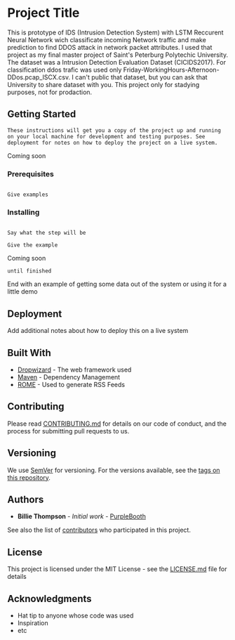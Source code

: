 # Project Title

This is prototype of IDS (Intrusion Detection System) with LSTM  Reccurent Neural Network wich classificate incoming Network traffic and make prediction to find DDOS attack in network packet attributes. I used that project as my final master project of  Saint's Peterburg Polytechic University. 
The dataset was a Intrusion Detection Evaluation Dataset (CICIDS2017). For classification ddos trafic was used only Friday-WorkingHours-Afternoon-DDos.pcap_ISCX.csv. I can't public that dataset, but you can ask that University to share dataset with you. 
This project only for stadying purposes, not for prodaction.

## Getting Started

```
These instructions will get you a copy of the project up and running on your local machine for development and testing purposes. See deployment for notes on how to deploy the project on a live system.
```
Coming soon


### Prerequisites

```What things you need to install the software and how to install them
```
```
Give examples
```

### Installing

```A step by step series of examples that tell you how to get a development env running

Say what the step will be
```
```
Give the example
```

Coming soon

```
until finished
```

End with an example of getting some data out of the system or using it for a little demo


## Deployment

Add additional notes about how to deploy this on a live system

## Built With

* [Dropwizard](http://www.dropwizard.io/1.0.2/docs/) - The web framework used
* [Maven](https://maven.apache.org/) - Dependency Management
* [ROME](https://rometools.github.io/rome/) - Used to generate RSS Feeds

## Contributing

Please read [CONTRIBUTING.md](https://gist.github.com/PurpleBooth/b24679402957c63ec426) for details on our code of conduct, and the process for submitting pull requests to us.

## Versioning

We use [SemVer](http://semver.org/) for versioning. For the versions available, see the [tags on this repository](https://github.com/your/project/tags). 

## Authors

* **Billie Thompson** - *Initial work* - [PurpleBooth](https://github.com/PurpleBooth)

See also the list of [contributors](https://github.com/your/project/contributors) who participated in this project.

## License

This project is licensed under the MIT License - see the [LICENSE.md](LICENSE.md) file for details

## Acknowledgments

* Hat tip to anyone whose code was used
* Inspiration
* etc


